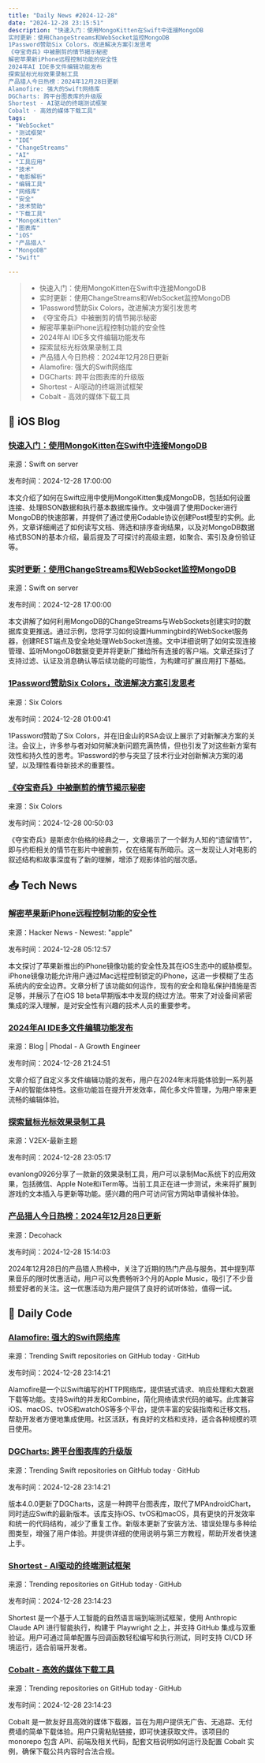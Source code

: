 ```yaml
---
title: "Daily News #2024-12-28"
date: "2024-12-28 23:15:51"
description: "快速入门：使用MongoKitten在Swift中连接MongoDB
实时更新：使用ChangeStreams和WebSocket监控MongoDB
1Password赞助Six Colors，改进解决方案引发思考
《夺宝奇兵》中被删剪的情节揭示秘密
解密苹果新iPhone远程控制功能的安全性
2024年AI IDE多文件编辑功能发布
探索鼠标光标效果录制工具
产品猎人今日热榜：2024年12月28日更新
Alamofire: 强大的Swift网络库
DGCharts: 跨平台图表库的升级版
Shortest - AI驱动的终端测试框架
Cobalt - 高效的媒体下载工具"
tags: 
- "WebSocket"
- "测试框架"
- "IDE"
- "ChangeStreams"
- "AI"
- "工具应用"
- "技术"
- "电影解析"
- "编辑工具"
- "网络库"
- "安全"
- "技术赞助"
- "下载工具"
- "MongoKitten"
- "图表库"
- "iOS"
- "产品猎人"
- "MongoDB"
- "Swift"

---
```


> - 快速入门：使用MongoKitten在Swift中连接MongoDB
> - 实时更新：使用ChangeStreams和WebSocket监控MongoDB
> - 1Password赞助Six Colors，改进解决方案引发思考
> - 《夺宝奇兵》中被删剪的情节揭示秘密
> - 解密苹果新iPhone远程控制功能的安全性
> - 2024年AI IDE多文件编辑功能发布
> - 探索鼠标光标效果录制工具
> - 产品猎人今日热榜：2024年12月28日更新
> - Alamofire: 强大的Swift网络库
> - DGCharts: 跨平台图表库的升级版
> - Shortest - AI驱动的终端测试框架
> - Cobalt - 高效的媒体下载工具

## 🍎 iOS Blog

### [快速入门：使用MongoKitten在Swift中连接MongoDB](https://swiftonserver.com/getting-started-with-mongokitten/)

来源：Swift on server

发布时间：2024-12-28 17:00:00

本文介绍了如何在Swift应用中使用MongoKitten集成MongoDB，包括如何设置连接、处理BSON数据和执行基本数据库操作。文中强调了使用Docker进行MongoDB的快速部署，并提供了通过使用Codable协议创建Post模型的实例。此外，文章详细阐述了如何读写文档、筛选和排序查询结果，以及对MongoDB数据格式BSON的基本介绍，最后提及了可探讨的高级主题，如聚合、索引及身份验证等。

### [实时更新：使用ChangeStreams和WebSocket监控MongoDB](https://swiftonserver.com/realtime-mongodb-updates-with-changestreams-and-websockets/)

来源：Swift on server

发布时间：2024-12-28 17:00:00

本文讲解了如何利用MongoDB的ChangeStreams与WebSockets创建实时的数据库变更推送。通过示例，您将学习如何设置Hummingbird的WebSocket服务器，创建REST端点及安全地处理WebSocket连接。文中详细说明了如何实现连接管理、监听MongoDB数据变更并将更新广播给所有连接的客户端。文章还探讨了支持过滤、认证及消息确认等后续功能的可能性，为构建可扩展应用打下基础。

### [1Password赞助Six Colors，改进解决方案引发思考](https://sixcolors.com/sponsor/2024/12/1password-11/)

来源：Six Colors

发布时间：2024-12-28 01:00:41

1Password赞助了Six Colors，并在旧金山的RSA会议上展示了对新解决方案的关注。会议上，许多参与者对如何解决新问题充满热情，但也引发了对这些新方案有效性和持久性的思考。1Password的参与突显了技术行业对创新解决方案的渴望，以及理性看待新技术的重要性。

### [《夺宝奇兵》中被删剪的情节揭示秘密](https://sixcolors.com/link/2024/12/listen-to-dr-jones/)

来源：Six Colors

发布时间：2024-12-28 00:50:03

《夺宝奇兵》是斯皮尔伯格的经典之一，文章揭示了一个鲜为人知的“遗留情节”，即与约柜相关的情节在影片中被删剪，仅在结尾有所暗示。这一发现让人对电影的叙述结构和故事深度有了新的理解，增添了观影体验的层次感。

## 📥 Tech News

### [解密苹果新iPhone远程控制功能的安全性](https://media.ccc.de/v/38c3-breaking-the-mirror-a-look-at-apple-s-new-iphone-remote-control-feature)

来源：Hacker News - Newest: "apple"

发布时间：2024-12-28 05:12:57

本文探讨了苹果新推出的iPhone镜像功能的安全性及其在iOS生态中的威胁模型。iPhone镜像功能允许用户通过Mac远程控制锁定的iPhone，这进一步模糊了生态系统内的安全边界。文章分析了该功能如何运作，现有的安全和隐私保护措施是否足够，并展示了在iOS 18 beta早期版本中发现的绕过方法。带来了对设备间紧密集成的深入理解，是对安全性有兴趣的技术人员的重要参考。

### [2024年AI IDE多文件编辑功能发布](http://www.phodal.com/blog/shire-multiple-file-edit-stream-diff/)

来源：Blog | Phodal - A Growth Engineer

发布时间：2024-12-28 21:24:51

文章介绍了自定义多文件编辑功能的发布，用户在2024年末将能体验到一系列基于AI的智能体特性。这些功能旨在提升开发效率，简化多文件管理，为用户带来更流畅的编辑体验。

### [探索鼠标光标效果录制工具](https://www.v2ex.com/t/1100986)

来源：V2EX-最新主题

发布时间：2024-12-28 23:05:17

evanlong0926分享了一款新的效果录制工具，用户可以录制Mac系统下的应用效果，包括微信、Apple Note和iTerm等。当前工具正在进一步测试，未来将扩展到游戏的文本插入与更新等功能。感兴趣的用户可访问官方网站申请候补体验。

### [产品猎人今日热榜：2024年12月28日更新](https://decohack.com/producthunt-daily-2024-12-28/)

来源：Decohack

发布时间：2024-12-28 15:14:03

2024年12月28日的产品猎人热榜中，关注了近期的热门产品与服务。其中提到苹果音乐的限时优惠活动，用户可以免费畅听3个月的Apple Music，吸引了不少音频爱好者的关注。这一优惠活动为用户提供了良好的试听体验，值得一试。

## 💾 Daily Code

### [Alamofire: 强大的Swift网络库](https://github.com/Alamofire/Alamofire)

来源：Trending Swift repositories on GitHub today · GitHub

发布时间：2024-12-28 23:14:21

Alamofire是一个以Swift编写的HTTP网络库，提供链式请求、响应处理和大数据下载等功能。支持Swift的并发和Combine，简化网络请求代码的编写。此库兼容iOS、macOS、tvOS和watchOS等多个平台，提供丰富的安装指南和迁移文档，帮助开发者方便地集成使用。社区活跃，有良好的文档和支持，适合各种规模的项目使用。

### [DGCharts: 跨平台图表库的升级版](https://github.com/ChartsOrg/Charts)

来源：Trending Swift repositories on GitHub today · GitHub

发布时间：2024-12-28 23:14:21

版本4.0.0更新了DGCharts，这是一种跨平台图表库，取代了MPAndroidChart，同时适应Swift的最新版本。该库支持iOS、tvOS和macOS，具有更快的开发效率和统一的代码结构，减少了重复工作。新版本更新了安装方法、错误处理与多种绘图类型，增强了用户体验。并提供详细的使用说明与第三方教程，帮助开发者快速上手。

### [Shortest - AI驱动的终端测试框架](https://github.com/anti-work/shortest)

来源：Trending repositories on GitHub today · GitHub

发布时间：2024-12-28 23:14:23

Shortest 是一个基于人工智能的自然语言端到端测试框架，使用 Anthropic Claude API 进行智能执行，构建于 Playwright 之上，并支持 GitHub 集成与双重验证。用户可通过简单配置与回调函数轻松编写和执行测试，同时支持 CI/CD 环境运行，适合前端开发者。

### [Cobalt - 高效的媒体下载工具](https://github.com/imputnet/cobalt)

来源：Trending repositories on GitHub today · GitHub

发布时间：2024-12-28 23:14:23

Cobalt 是一款友好且高效的媒体下载器，旨在为用户提供无广告、无追踪、无付费墙的简单下载体验。用户只需粘贴链接，即可快速获取文件。该项目的 monorepo 包含 API、前端及相关代码，配套文档说明如何运行及配置 Cobalt 实例，确保下载公共内容时合法合规。
